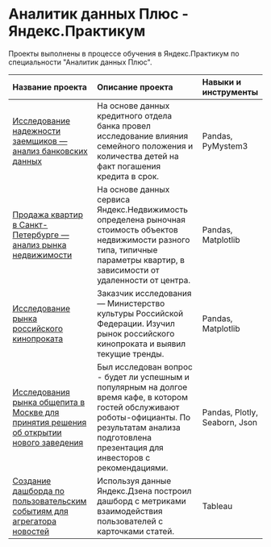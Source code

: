 # Аналитик данных Плюс - Яндекс.Практикум
Проекты выполнены в процессе обучения в Яндекс.Практикум по специальности "Аналитик данных Плюс".

| Название проекта | Описание проекта | Навыки и инструменты |
| :-------------------- | :-------------------- | :-------------------- |
| [Исследование надежности заемщиков — анализ банковских данных](https://github.com/mv-sadovnikov/training-projects/tree/main/%D0%9F%D1%80%D0%BE%D0%B5%D0%BA%D1%82%201.%20%D0%9F%D1%80%D0%B5%D0%B4%D0%BE%D0%B1%D1%80%D0%B0%D0%B1%D0%BE%D1%82%D0%BA%D0%B0%20%D0%B4%D0%B0%D0%BD%D0%BD%D1%8B%D1%85) | На основе данных кредитного отдела банка провел исследование влияния семейного положения и количества детей на факт погашения кредита в срок. | Pandas, PyMystem3 |
| [Продажа квартир в Санкт-Петербурге — анализ рынка недвижимости](https://github.com/mv-sadovnikov/training-projects/tree/main/%D0%9F%D1%80%D0%BE%D0%B5%D0%BA%D1%82%202.%20%D0%98%D1%81%D1%81%D0%BB%D0%B5%D0%B4%D0%BE%D0%B2%D0%B0%D1%82%D0%B5%D0%BB%D1%8C%D1%81%D0%BA%D0%B8%D0%B9%20%D0%B0%D0%BD%D0%B0%D0%BB%D0%B8%D0%B7%20%D0%B4%D0%B0%D0%BD%D0%BD%D1%8B%D1%85) | На основе данных сервиса Яндекс.Недвижимость определена рыночная стоимость объектов недвижимости разного типа, типичные параметры квартир, в зависимости от удаленности от центра. | Pandas, Matplotlib |
| [Исследование рынка российского кинопроката](https://github.com/mv-sadovnikov/training-projects/tree/main/%D0%9F%D1%80%D0%BE%D0%B5%D0%BA%D1%82%203.%20%D0%A1%D0%B1%D0%BE%D1%80%D0%BD%D1%8B%D0%B9%20%D0%BF%D1%80%D0%BE%D0%B5%D0%BA%D1%82) | Заказчик исследования — Министерство культуры Российской Федерации. Изучил рынок российского кинопроката и выявил текущие тренды. | Pandas, Matplotlib |
| [Исследования рынка общепита в Москве для принятия решения об открытии нового заведения](https://github.com/mv-sadovnikov/training-projects/tree/main/%D0%9F%D1%80%D0%BE%D0%B5%D0%BA%D1%82%205.%20%D0%9A%D0%B0%D0%BA%20%D1%80%D0%B0%D1%81%D1%81%D0%BA%D0%B0%D0%B7%D0%B0%D1%82%D1%8C%20%D0%B8%D1%81%D1%82%D0%BE%D1%80%D0%B8%D1%8E%20%D1%81%20%D0%BF%D0%BE%D0%BC%D0%BE%D1%89%D1%8C%D1%8E%20%D0%B4%D0%B0%D0%BD%D0%BD%D1%8B%D1%85) | Был исследован вопрос - будет ли успешным и популярным на долгое время кафе, в котором гостей обслуживают роботы-официанты. По результатам анализа подготовлена презентация для инвесторов с рекомендациями. | Pandas, Plotly, Seaborn, Json |
| [Создание дашборда по пользовательским событиям для агрегатора новостей](https://github.com/mv-sadovnikov/training-projects/tree/main/%D0%9F%D1%80%D0%BE%D0%B5%D0%BA%D1%82%206.%20%D0%9F%D1%80%D0%BE%D0%B5%D0%BA%D1%82%D0%B8%D1%80%D0%BE%D0%B2%D0%B0%D0%BD%D0%B8%D0%B5%20%D0%B4%D0%B0%D1%88%D0%B1%D0%BE%D1%80%D0%B4%D0%BE%D0%B2%20%D0%B2%20Tableau) | Используя данные Яндекс.Дзена построил дашборд с метриками взаимодействия пользователей с карточками статей. | Tableau |